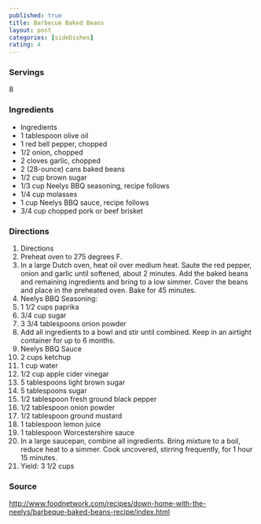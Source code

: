 ```yaml
---
published: true
title: Barbecue Baked Beans
layout: post
categories: [sideDishes]
rating: 4
---
```

### Servings
8

### Ingredients
- Ingredients
- 1 tablespoon olive oil
- 1 red bell pepper, chopped
- 1/2 onion, chopped
- 2 cloves garlic, chopped
- 2 (28-ounce) cans baked beans
- 1/2 cup brown sugar
- 1/3 cup Neelys BBQ seasoning, recipe follows
- 1/4 cup molasses
- 1 cup Neelys BBQ sauce, recipe follows
- 3/4 cup chopped pork or beef brisket

### Directions
1. Directions
2. Preheat oven to 275 degrees F.
3. In a large Dutch oven, heat oil over medium heat. Saute the red pepper, onion and garlic until softened, about 2 minutes. Add the baked beans and remaining ingredients and bring to a low simmer. Cover the beans and place in the preheated oven. Bake for 45 minutes.
4. Neelys BBQ Seasoning:
5. 1 1/2 cups paprika
6. 3/4 cup sugar
7. 3 3/4 tablespoons onion powder
8. Add all ingredients to a bowl and stir until combined. Keep in an airtight container for up to 6 months.
9. Neelys BBQ Sauce
10. 2 cups ketchup
11. 1 cup water
12. 1/2 cup apple cider vinegar
13. 5 tablespoons light brown sugar
14. 5 tablespoons sugar
15. 1/2 tablespoon fresh ground black pepper
16. 1/2 tablespoon onion powder
17. 1/2 tablespoon ground mustard
18. 1 tablespoon lemon juice
19. 1 tablespoon Worcestershire sauce
20. In a large saucepan, combine all ingredients. Bring mixture to a boil, reduce heat to a simmer. Cook uncovered, stirring frequently, for 1 hour 15 minutes.
21. Yield: 3 1/2 cups

### Source
<a href="http://www.foodnetwork.com/recipes/down-home-with-the-neelys/barbeque-baked-beans-recipe/index.html" target="new">http://www.foodnetwork.com/recipes/down-home-with-the-neelys/barbeque-baked-beans-recipe/index.html</a>
